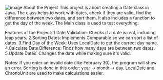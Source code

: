 ![image](https://github.com/user-attachments/assets/4e0bac64-3cfa-4e6a-9b88-1da328fca371)
About the Project
This project is about creating a Date class in Java. The class helps to work with dates, check if they are valid, find the difference between two dates, and sort them. It also includes a function to get the day of the week. The Main class is used to test everything.

Features of the Project:
1.Date Validation: Checks if a date is real, including leap years.
2.Sorting Dates: Implements Comparable<Date> so we can sort a list of dates.
3.Find Day of the Week: Uses LocalDate to get the correct day name.
4.Calculate Date Difference: Finds how many days are between two dates.
5.Update Dates: Changes the date while making sure it's valid.

Notes:
If you enter an invalid date (like February 30), the program will show an error.
Sorting is done in this order: year → month → day.
LocalDate and ChronoUnit are used to make calculations easier.
